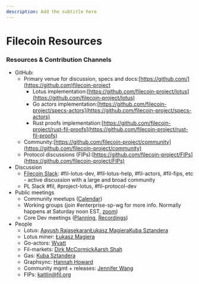 ```yaml
---
description: Add the subtitle here
---
```


# Filecoin Resources

### **Resources & Contribution Channels**

* GitHub:
  * Primary venue for discussion, specs and docs:[https://github.com/](https://github.com)filecoin-project
    * Lotus implementation:[https://github.com/filecoin-project/lotus](https://github.com/filecoin-project/lotus)
    * Go actors implementation:[https://github.com/filecoin-project/specs-actors](https://github.com/filecoin-project/specs-actors)
    * Rust proofs implementation:[https://github.com/filecoin-project/rust-fil-proofs](https://github.com/filecoin-project/rust-fil-proofs)
  * Community:[https://github.com/filecoin-project/community](https://github.com/filecoin-project/community)
  * Protocol discussions (FIPs):[https://github.com/filecoin-project/FIPs](https://github.com/filecoin-project/FIPs)
* Discussion
  * [Filecoin Slack](http://filecoin.io/slack): #fil-lotus-dev, #fil-lotus-help, #fil-actors, #fil-fips, etc - active discussion with a large and broad community
  * PL Slack #fil, #project-lotus, #fil-protocol-dev
* Public meetings
  * Community meetups ([Calendar](https://calendar.google.com/calendar/b/6?cid=ZmlsZWNvaW4ub3JnX2o3bW1ldjI0ZzgwcmVsbzU2cHFtMWVsMWUwQGdyb3VwLmNhbGVuZGFyLmdvb2dsZS5jb20))
  * Working groups (join #enterprise-sp-wg for more info. Normally happens at Saturday noon EST, [zoom](https://us02web.zoom.us/u/kcJaBnwKNl))
  * Core Dev meetings ([Planning](https://github.com/filecoin-project/tpm/tree/master/Core%20Dev%20Meetings), [Recordings](https://www.youtube.com/playlist?list=PL\_0VrY55uV1-9t74K-eFQN7Bc7ROG06hT))
* People
  * Lotus: [Aayush Rajasekaran](mailto:aayush.rajasekaran@protocol.ai)[Łukasz Magiera](mailto:lukasz@protocol.ai)[Kuba Sztandera](mailto:kubuxu@protocol.ai)
  * Lotus miner: [Łukasz Magiera](mailto:lukasz@protocol.ai)
  * Go-actors: [Wyatt](mailto:wdaviau@protocol.ai)
  * Fil-markets: [Dirk McCormick](mailto:dirk@protocol.ai)[Aarsh Shah](mailto:aarsh.shah@protocol.ai)
  * Gas: [Kuba Sztandera](mailto:kubuxu@protocol.ai)
  * Graphsync: [Hannah Howard](mailto:hannah.howard@protocol.ai)
  * Community mgmt + releases: [Jennifer Wang](mailto:jennifer.wang@protocol.ai)
  * FIPs: [kaitlin@fil.org](mailto:kaitlin@fil.org)
